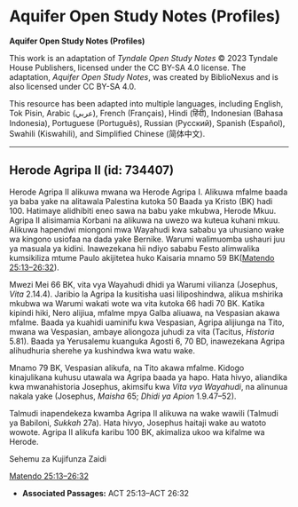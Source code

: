 # Aquifer Open Study Notes (Profiles)

**Aquifer Open Study Notes (Profiles)**

This work is an adaptation of *Tyndale Open Study Notes* © 2023 Tyndale House Publishers, licensed under the CC BY\-SA 4\.0 license. The adaptation, *Aquifer Open Study Notes*, was created by BiblioNexus and is also licensed under CC BY\-SA 4\.0\.

This resource has been adapted into multiple languages, including English, Tok Pisin, Arabic (عربي), French (Français), Hindi (हिंदी), Indonesian (Bahasa Indonesia), Portuguese (Português), Russian (Русский), Spanish (Español), Swahili (Kiswahili), and Simplified Chinese (简体中文).



--------------------------------

## Herode Agripa II (id: 734407)

Herode Agripa II alikuwa mwana wa Herode Agripa I. Alikuwa mfalme baada ya baba yake na alitawala Palestina kutoka 50 Baada ya Kristo (BK) hadi 100\. Hatimaye alidhibiti eneo sawa na babu yake mkubwa, Herode Mkuu. Agripa II alisimamia Korbani na alikuwa na uwezo wa kuteua kuhani mkuu. Alikuwa hapendwi miongoni mwa Wayahudi kwa sababu ya uhusiano wake wa kingono usiofaa na dada yake Bernike. Warumi walimuomba ushauri juu ya masuala ya kidini. Inawezekana hii ndiyo sababu Festo alimwalika kumsikiliza mtume Paulo akijitetea huko Kaisaria mnamo 59 BK([Matendo 25:13–26:32](https://ref.ly/Acts25:13-Acts26:32)).

Mwezi Mei 66 BK, vita vya Wayahudi dhidi ya Warumi vilianza (Josephus, *Vita* 2\.14\.4\). Jaribio la Agripa la kusitisha uasi liliposhindwa, alikua mshirika mkubwa wa Warumi wakati wote wa vita kutoka 66 hadi 70 BK. Katika kipindi hiki, Nero alijiua, mfalme mpya Galba aliuawa, na Vespasian akawa mfalme. Baada ya kuahidi uaminifu kwa Vespasian, Agripa alijiunga na Tito, mwana wa Vespasian, ambaye aliongoza juhudi za vita (Tacitus, *Historia* 5\.81\). Baada ya Yerusalemu kuanguka Agosti 6, 70 BD, inawezekana Agripa alihudhuria sherehe ya kushindwa kwa watu wake.

Mnamo 79 BK, Vespasian alikufa, na Tito akawa mfalme. Kidogo kinajulikana kuhusu utawala wa Agripa baada ya hapo. Hata hivyo, aliandika kwa mwanahistoria Josephus, akimsifu kwa *Vita vya Wayahudi*, na alinunua nakala yake (Josephus, *Maisha* 65; *Dhidi ya Apion* 1\.9\.47–52\).

Talmudi inapendekeza kwamba Agripa II alikuwa na wake wawili (Talmudi ya Babiloni, *Sukkah* 27a). Hata hivyo, Josephus haitaji wake au watoto wowote. Agripa II alikufa karibu 100 BK, akimaliza ukoo wa kifalme wa Herode.

Sehemu za Kujifunza Zaidi

[Matendo 25:13–26:32](https://ref.ly/Acts25:13-Acts26:32)

* **Associated Passages:** ACT 25:13–ACT 26:32

